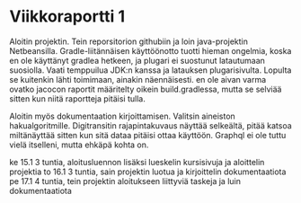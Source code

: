 # Viikkoraportti 1

Aloitin projektin. Tein reporsitorion githubiin ja loin java-projektin Netbeansilla. Gradle-liitännäisen käyttöönotto tuotti hieman ongelmia, koska en ole käyttänyt gradlea hetkeen, ja plugari ei suostunut latautumaan suosiolla. Vaati temppuilua JDK:n kanssa ja latauksen plugarisivulta. Lopulta se kuitenkin lähti toimimaan, ainakin näennäisesti. en ole aivan varma ovatko jacocon raportit määritelty oikein build.gradlessa, mutta se selviää sitten kun niitä raportteja pitäisi tulla.

Aloitin myös dokumentaation kirjoittamisen. Valitsin aineiston hakualgoritmille. Digitransitin rajapintakuvaus näyttää selkeältä, pitää katsoa miltänäyttää sitten kun sitä dataa pitäisi ottaa käyttöön. Graphql ei ole tuttu vielä itselleni, mutta ehkäpä kohta on. 


ke 15.1 3 tuntia, aloitusluennon lisäksi lueskelin kursisivuja ja aloittelin projektia
to 16.1 3 tuntia, sain projektin luotua ja kirjoittelin dokumentaatiota
pe 17.1 4 tuntia, tein projektin aloitukseen liittyviä taskeja ja luin dokumentaatiota
